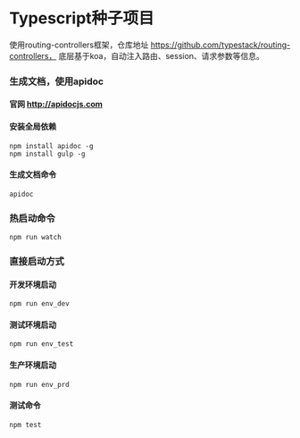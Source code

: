 # Typescript种子项目 
使用routing-controllers框架，仓库地址 https://github.com/typestack/routing-controllers， 底层基于koa，自动注入路由、session、请求参数等信息。

### 生成文档，使用apidoc

#### 官网 http://apidocjs.com

#### 安装全局依赖
```
npm install apidoc -g
npm install gulp -g
```

#### 生成文档命令
```
apidoc
```

### 热启动命令

```
npm run watch
```
### 直接启动方式

#### 开发环境启动
```
npm run env_dev  
```

#### 测试环境启动
```
npm run env_test  
```

#### 生产环境启动
```
npm run env_prd 
```

#### 测试命令
```
npm test
```